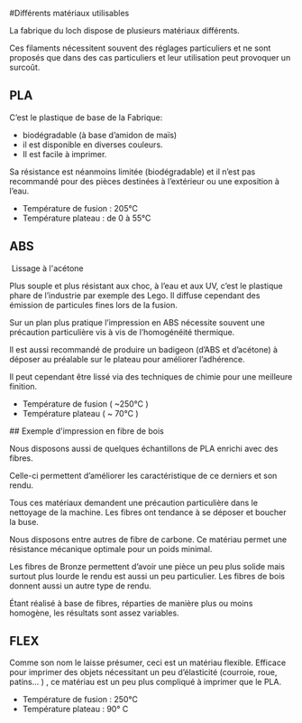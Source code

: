 #Différents matériaux utilisables

La fabrique du loch dispose de plusieurs matériaux différents.

Ces filaments nécessitent souvent des réglages particuliers et ne sont proposés que dans des cas particuliers et leur utilisation peut provoquer un surcoût.

## PLA

C’est le plastique de base de la Fabrique:

- biodégradable (à base d’amidon de maïs)
- il est disponible en diverses couleurs.
- Il est facile à imprimer.

Sa résistance est néanmoins limitée (biodégradable) et il n’est pas recommandé pour des pièces destinées à l’extérieur ou une exposition à l’eau.

- Température de fusion :  205°C
- Température plateau : de 0 à 55°C  

## ABS

 Lissage à l'acétone

Plus souple et plus résistant aux choc, à l’eau et aux UV, c’est le plastique phare de l’industrie par exemple des Lego. Il diffuse cependant des émission de particules fines lors de la fusion.  

Sur un plan plus pratique l’impression en ABS nécessite souvent une précaution particulière vis à vis de l’homogénéité thermique.

Il est aussi recommandé de produire un badigeon (d’ABS et d’acétone) à déposer au préalable sur le plateau pour améliorer l’adhérence.

Il peut cependant être lissé via des techniques de chimie pour une meilleure finition.

- Température de fusion ( ~250°C )
- Température plateau ( ~ 70°C )

## Exemple d'impression en fibre de bois

Nous disposons aussi de quelques échantillons de PLA enrichi avec des fibres.

Celle-ci permettent d’améliorer les caractéristique de ce derniers et son rendu.

Tous ces matériaux demandent une précaution particulière dans le nettoyage de la machine. Les fibres ont tendance à se déposer et boucher la buse.

Nous disposons entre autres de fibre de carbone. Ce matériau permet une résistance mécanique optimale pour un poids minimal.

Les fibres de Bronze permettent d’avoir une pièce un peu plus solide mais surtout plus lourde le rendu est aussi un peu particulier.
Les fibres de bois donnent aussi un autre type de rendu.

Étant réalisé à base de fibres, réparties de manière plus ou moins homogène, les résultats sont assez variables.

## FLEX

Comme son nom le laisse présumer, ceci est un matériau flexible. Efficace pour imprimer des objets nécessitant un peu d’élasticité (courroie, roue, patins… ) , ce matériau est un peu plus compliqué à imprimer que le PLA.

- Température de fusion :  250°C
- Température plateau : 90° C
